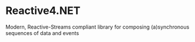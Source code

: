 # Reactive4.NET
Modern, Reactive-Streams compliant library for composing (a)synchronous sequences of data and events
